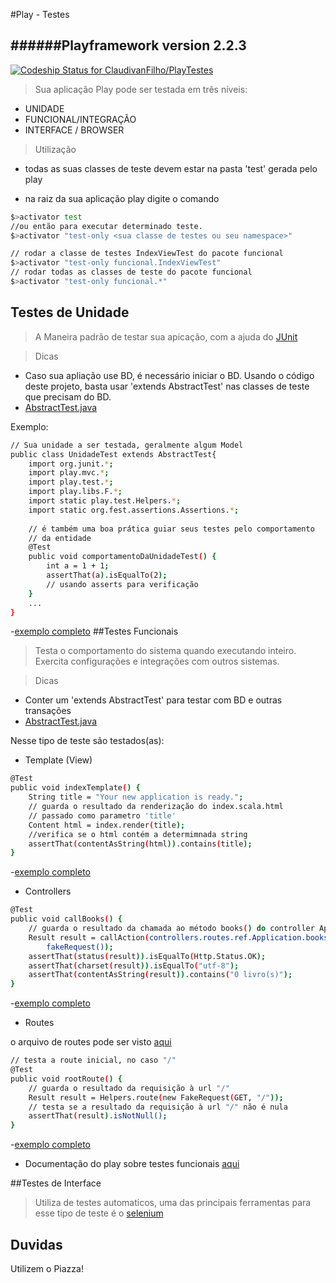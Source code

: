 #Play - Testes

######Playframework version 2.2.3 
---
[ ![Codeship Status for ClaudivanFilho/PlayTestes](https://www.codeship.io/projects/62221cd0-f8c3-0131-6ba1-42ecadc609ef/status)](https://www.codeship.io/projects/28753)

>Sua aplicação Play pode ser testada em três níveis:

  - UNIDADE
  - FUNCIONAL/INTEGRAÇÃO
  - INTERFACE / BROWSER
  
>Utilização

* todas as suas classes de teste devem estar na pasta 'test' gerada pelo play

* na raiz da sua aplicação play digite o comando
```sh
$>activator test
//ou então para executar determinado teste.
$>activator "test-only <sua classe de testes ou seu namespace>"
```
```sh
// rodar a classe de testes IndexViewTest do pacote funcional
$>activator "test-only funcional.IndexViewTest"
// rodar todas as classes de teste do pacote funcional 
$>activator "test-only funcional.*"
``` 

## Testes de Unidade

> A Maneira padrão de testar sua apicação, com a ajuda do [JUnit]

> Dicas
* Caso sua apliação use BD, é necessário iniciar o BD. Usando o código deste projeto, basta usar 'extends AbstractTest' nas classes de teste que precisam do BD.
* [AbstractTest.java]

Exemplo:
```sh
// Sua unidade a ser testada, geralmente algum Model 
public class UnidadeTest extends AbstractTest{
    import org.junit.*;
    import play.mvc.*;
    import play.test.*;
    import play.libs.F.*;
    import static play.test.Helpers.*;
    import static org.fest.assertions.Assertions.*;
    
    // é também uma boa prática guiar seus testes pelo comportamento 
    // da entidade
    @Test 
    public void comportamentoDaUnidadeTest() {
        int a = 1 + 1;
        assertThat(a).isEqualTo(2);
        // usando asserts para verificação
    }
    ...
}
```
-[exemplo completo][4]
##Testes Funcionais

> Testa o comportamento do sistema quando executando inteiro. Exercita configurações e integrações com outros sistemas. 

> Dicas
* Conter um 'extends AbstractTest' para testar com BD e outras transações
* [AbstractTest.java]

Nesse tipo de teste são testados(as):
* Template (View)

```sh
@Test
public void indexTemplate() {
	String title = "Your new application is ready.";
	// guarda o resultado da renderização do index.scala.html 
	// passado como parametro 'title'
    Content html = index.render(title);
    //verifica se o html contém a determimnada string
    assertThat(contentAsString(html)).contains(title);
}
``` 
 
-[exemplo completo][1]
* Controllers

```sh
@Test
public void callBooks() {
    // guarda o resultado da chamada ao método books() do controller Application
    Result result = callAction(controllers.routes.ref.Application.books(),
		fakeRequest());
    assertThat(status(result)).isEqualTo(Http.Status.OK);
    assertThat(charset(result)).isEqualTo("utf-8");
    assertThat(contentAsString(result)).contains("0 livro(s)");
}
```

-[exemplo completo][2]
* Routes

o arquivo de routes pode ser visto [aqui][routes]
```sh
// testa a route inicial, no caso "/"
@Test
public void rootRoute() {
    // guarda o resultado da requisição à url "/"
    Result result = Helpers.route(new FakeRequest(GET, "/"));
    // testa se a resultado da requisição à url "/" não é nula
    assertThat(result).isNotNull();
}
```
-[exemplo completo][3]
* Documentação do play sobre testes funcionais [aqui][TestesFuncionais]

##Testes de Interface
>Utiliza de testes automaticos, uma das principais ferramentas para esse tipo de teste é o [selenium]

## Duvidas 

Utilizem o Piazza!

[AbstractTest.java]:https://github.com/ClaudivanFilho/PlayTestes/blob/master/test/base/AbstractTest.java
[routes]:https://github.com/ClaudivanFilho/PlayTestes/blob/master/conf/routes
[selenium]:http://docs.seleniumhq.org/
[1]:https://github.com/ClaudivanFilho/PlayTestes/blob/master/test/funcional/IndexViewTest.java
[2]:https://github.com/ClaudivanFilho/PlayTestes/blob/master/test/funcional/ApplicationControllerTest.java
[3]:https://github.com/ClaudivanFilho/PlayTestes/blob/master/test/funcional/IndexRouteTest.java
[4]:https://github.com/ClaudivanFilho/PlayTestes/blob/master/test/unidade/LivroTest.java
[JUnit]:http://www.junit.org/
[TestesFuncionais]:http://www.playframework.com/documentation/2.3.x/JavaFunctionalTest
